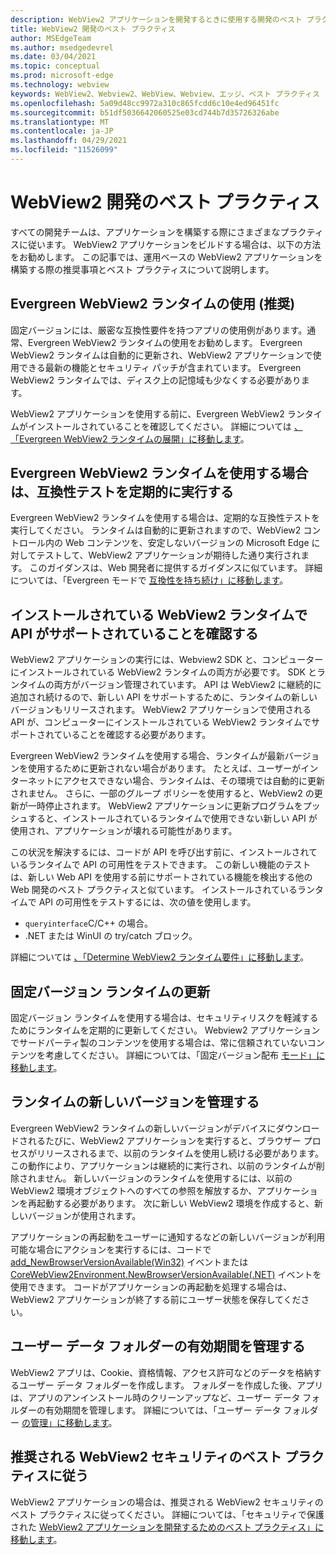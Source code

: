 ```yaml
---
description: WebView2 アプリケーションを開発するときに使用する開発のベスト プラクティスについて説明します。
title: WebView2 開発のベスト プラクティス
author: MSEdgeTeam
ms.author: msedgedevrel
ms.date: 03/04/2021
ms.topic: conceptual
ms.prod: microsoft-edge
ms.technology: webview
keywords: WebView2、Webview2、WebView、Webview、エッジ、ベスト プラクティス
ms.openlocfilehash: 5a09d48cc9972a310c865fcdd6c10e4ed96451fc
ms.sourcegitcommit: b51df5036642060525e03cd744b7d35726326abe
ms.translationtype: MT
ms.contentlocale: ja-JP
ms.lasthandoff: 04/29/2021
ms.locfileid: "11526099"
---
```

# <a name="webview2-development-best-practices"></a>WebView2 開発のベスト プラクティス  

すべての開発チームは、アプリケーションを構築する際にさまざまなプラクティスに従います。 WebView2 アプリケーションをビルドする場合は、以下の方法をお勧めします。 この記事では、運用ベースの WebView2 アプリケーションを構築する際の推奨事項とベスト プラクティスについて説明します。


## <a name="use-evergreen-webview2-runtime-recommended"></a>Evergreen WebView2 ランタイムの使用 (推奨)  

固定バージョンには、厳密な互換性要件を持つアプリの使用例があります。通常、Evergreen WebView2 ランタイムの使用をお勧めします。  Evergreen WebView2 ランタイムは自動的に更新され、WebView2 アプリケーションで使用できる最新の機能とセキュリティ パッチが含まれています。 Evergreen WebView2 ランタイムでは、ディスク上の記憶域も少なくする必要があります。

WebView2 アプリケーションを使用する前に、Evergreen WebView2 ランタイムがインストールされていることを確認してください。  詳細については [、「Evergreen WebView2 ランタイムの展開」に移動します][Webview2ConceptsDistributionDeployingEvergreenWebview2Runtime]。  

## <a name="run-compatibility-tests-regularly-when-using-the-evergreen-webview2-runtime"></a>Evergreen WebView2 ランタイムを使用する場合は、互換性テストを定期的に実行する

Evergreen WebView2 ランタイムを使用する場合は、定期的な互換性テストを実行してください。 ランタイムは自動的に更新されますので、WebView2 コントロール内の Web コンテンツを、安定しないバージョンの Microsoft Edge に対してテストして、WebView2 アプリケーションが期待した通り実行されます。 このガイダンスは、Web 開発者に提供するガイダンスに似ています。 詳細については、「Evergreen モードで [互換性を持ち続け」に移動します][Webview2ConceptsDistributionStayCompatibleEvergreenMode]。

## <a name="ensure-apis-are-supported-by-the-installed-webview2-runtime"></a>インストールされている WebView2 ランタイムで API がサポートされていることを確認する

WebView2 アプリケーションの実行には、Webview2 SDK と、コンピューターにインストールされている WebView2 ランタイムの両方が必要です。 SDK とランタイムの両方がバージョン管理されています。 API は WebView2 に継続的に追加され続けるので、新しい API をサポートするために、ランタイムの新しいバージョンもリリースされます。 WebView2 アプリケーションで使用される API が、コンピューターにインストールされている WebView2 ランタイムでサポートされていることを確認する必要があります。 

Evergreen WebView2 ランタイムを使用する場合、ランタイムが最新バージョンを使用するために更新されない場合があります。 たとえば、ユーザーがインターネットにアクセスできない場合、ランタイムは、その環境では自動的に更新されません。 さらに、一部のグループ ポリシーを使用すると、WebView2 の更新が一時停止されます。 WebView2 アプリケーションに更新プログラムをプッシュすると、インストールされているランタイムで使用できない新しい API が使用され、アプリケーションが壊れる可能性があります。   
 
この状況を解決するには、コードが API を呼び出す前に、インストールされているランタイムで API の可用性をテストできます。 この新しい機能のテストは、新しい Web API を使用する前にサポートされている機能を検出する他の Web 開発のベスト プラクティスと似ています。 インストールされているランタイムで API の可用性をテストするには、次の値を使用します。
* `queryinterface`C/C++ の場合。 
* .NET または WinUI の try/catch ブロック。 
    
詳細については [、「Determine WebView2 ランタイム要件」に移動します][Webview2ConceptsVersioningDetermineWebview2RuntimeRequirement]。  

## <a name="update-the-fixed-version-runtime"></a>固定バージョン ランタイムの更新  

固定バージョン ランタイムを使用する場合は、セキュリティリスクを軽減するためにランタイムを定期的に更新してください。 Webview2 アプリケーションでサードパーティ製のコンテンツを使用する場合は、常に信頼されていないコンテンツを考慮してください。  詳細については、「固定バージョン配布 [モード」に移動します][Webview2ConceptsDistributionFixedVersionDistributionMode]。  

## <a name="manage-new-versions-of-the-runtime"></a>ランタイムの新しいバージョンを管理する  

Evergreen WebView2 ランタイムの新しいバージョンがデバイスにダウンロードされるたびに、WebView2 アプリケーションを実行すると、ブラウザー プロセスがリリースされるまで、以前のランタイムを使用し続ける必要があります。 この動作により、アプリケーションは継続的に実行され、以前のランタイムが削除されません。 新しいバージョンのランタイムを使用するには、以前の WebView2 環境オブジェクトへのすべての参照を解放するか、アプリケーションを再起動する必要があります。 次に新しい WebView2 環境を作成すると、新しいバージョンが使用されます。

アプリケーションの再起動をユーザーに通知するなどの新しいバージョンが利用可能な場合にアクションを実行するには、コードで [add_NewBrowserVersionAvailable(Win32)][Webview2ReferenceaddNewBrowserVersionAvailable] イベントまたは [CoreWebView2Environment.NewBrowserVersionAvailable(.NET)][Webview2ReferenceNewBrowserVersionAvailable] イベントを使用できます。 コードがアプリケーションの再起動を処理する場合は、WebView2 アプリケーションが終了する前にユーザー状態を保存してください。  

## <a name="manage-the-lifetime-of-the-user-data-folder"></a>ユーザー データ フォルダーの有効期間を管理する 
WebView2 アプリは、Cookie、資格情報、アクセス許可などのデータを格納するユーザー データ フォルダーを作成します。 フォルダーを作成した後、アプリは、アプリのアンインストール時のクリーンアップなど、ユーザー データ フォルダーの有効期間を管理します。  詳細については、「ユーザー データ フォルダー [の管理」に移動します][Webview2ConceptsUserdatafolder]。  

## <a name="follow-recommended-webview2-security-best-practices"></a>推奨される WebView2 セキュリティのベスト プラクティスに従う 
WebView2 アプリケーションの場合は、推奨される WebView2 セキュリティのベスト プラクティスに従ってください。  詳細については、「セキュリティで保護された [WebView2 アプリケーションを開発するためのベスト プラクティス」に移動します][Webview2ConceptsSecurity]。  


<!-- links -->  

[Webview2ConceptsDistributionDeployingEvergreenWebview2Runtime]: ../concepts/distribution.md#deploying-the-evergreen-webview2-runtime "Evergreen WebView2 ランタイムの展開 - WebView2 ランタイムを使用したアプリ|Microsoft Docs"  
[Webview2ConceptsDistributionFixedVersionDistributionMode]: ../concepts/distribution.md#fixed-version-distribution-mode "固定バージョン配布モード - WebView2 アプリケーションを使用したアプリ|Microsoft Docs"  
[Webview2ConceptsDistributionStayCompatibleEvergreenMode]: ../concepts/distribution.md#stay-compatible-in-evergreen-mode "Evergreen モードで互換性を持つ - WebView2 を使用したアプリの配布 |Microsoft Docs"  
[Webview2ConceptsSecurity]: ../concepts/security.md "セキュリティで保護された WebView2 アプリケーションを開発するためのベストプラクティス |Microsoft Docs"  
[Webview2ConceptsUserdatafolder]: ../concepts/userdatafolder.md "ユーザーデータフォルダーの管理 |Microsoft Docs"  
[Webview2ConceptsVersioningDetermineWebview2RuntimeRequirement]: ../concepts/versioning.md#determine-webview2-runtime-requirement "WebView2 ランタイム要件の決定 - WebView2 SDK のバージョンの|Microsoft Docs"  
[Webview2GettingstartedWin32]: ../gettingstarted/win32.md "WebView2 の概要 |Microsoft Docs"  
[Webview2GettingstartedWinforms]: ../gettingstarted/winforms.md "Windows フォーム の WebView2 の使用を開始|Microsoft Docs"  
[Webview2GettingstartedWinui]: ../gettingstarted/winui.md "WinUI 3 の WebView2 の使用を開始する (プレビュー) |Microsoft Docs"  
[Webview2GettingstartedWpf]: ../gettingstarted/wpf.md "WPF の WebView2 の概要|Microsoft Docs"  
[Webview2ReferenceaddNewBrowserVersionAvailable]: https://docs.microsoft.com/microsoft-edge/webview2/reference/win32/icorewebview2environment#add_newbrowserversionavailable "add_NewBrowserVersionAvailable |Microsoft Docs"  
[Webview2ReferenceNewBrowserVersionAvailable]: https://docs.microsoft.com/dotnet/api/microsoft.web.webview2.core.corewebview2environment.newbrowserversionavailable "CoreWebView2Environment.NewBrowserVersionAvailable イベント |Microsoft Docs"  